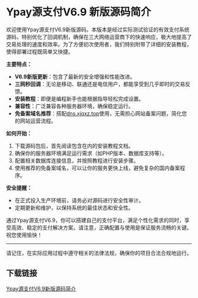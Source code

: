 # Ypay源支付V6.9 新版源码简介

欢迎使用Ypay源支付V6.9新版源码。本版本是经过实际测试验证的有效支付系统源码，特别优化了回调机制，确保在三大网络运营商下的快速响应，极大地提高了交易处理的速度和效率。为了方便初次使用者，我们特别附带了详细的安装教程，使得部署过程既简单又快捷。

**主要特点：**
- **V6.9新版更新**：包含了最新的安全增强和性能改进。
- **三网秒回调**：无论是移动、联通还是电信用户，都能享受到几乎即时的交易反馈。
- **安装教程**：即便是编程新手也能根据指导轻松完成设置。
- **兼容性**：广泛兼容各种服务器环境，确保稳定运行。
- **免备案域名推荐**：搭配[dns.xjqxz.top](http://dns.xjqxz.top)使用，无需担心网站备案问题，简化您的网站运营流程。

**如何开始：**
1. 下载源码包后，首先阅读包含在内的安装教程文档。
2. 确保你的服务器环境满足运行需求（如PHP版本、数据库支持等）。
3. 配置相关数据库连接信息，并按照教程进行安装步骤。
4. 使用推荐的免备案域名，可以让你的服务更快上线，避免复杂的国内备案程序。

**安全提醒：**
- 在正式投入生产环境前，请务必对源码进行安全性审计。
- 定期更新和维护，以保持系统的最佳状态和安全性。

通过Ypay源支付V6.9，你可以搭建自己的支付平台，满足个性化需求的同时，享受高效、稳定的支付解决方案。请注意，正确配置与使用是保证服务流畅的关键。祝您使用愉快！

---

请记住，在实际应用过程中遵守相关的法律法规，确保你的项目合法合规地运行。

## 下载链接

[Ypay源支付V6.9新版源码简介](https://pan.quark.cn/s/b64210b2e440)